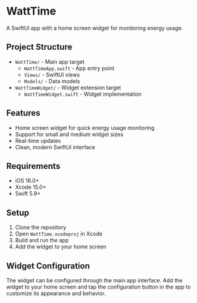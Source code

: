 # WattTime

A SwiftUI app with a home screen widget for monitoring energy usage.

## Project Structure

- `WattTime/` - Main app target
  - `WattTimeApp.swift` - App entry point
  - `Views/` - SwiftUI views
  - `Models/` - Data models
- `WattTimeWidget/` - Widget extension target
  - `WattTimeWidget.swift` - Widget implementation

## Features

- Home screen widget for quick energy usage monitoring
- Support for small and medium widget sizes
- Real-time updates
- Clean, modern SwiftUI interface

## Requirements

- iOS 16.0+
- Xcode 15.0+
- Swift 5.9+

## Setup

1. Clone the repository
2. Open `WattTime.xcodeproj` in Xcode
3. Build and run the app
4. Add the widget to your home screen

## Widget Configuration

The widget can be configured through the main app interface. Add the widget to your home screen and tap the configuration button in the app to customize its appearance and behavior.

